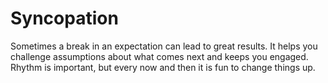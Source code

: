 # Syncopation


Sometimes a break in an expectation can lead to great results.  It helps you challenge assumptions about what comes next and keeps you engaged.  Rhythm is important, but every now and then it is fun to change things up.  
